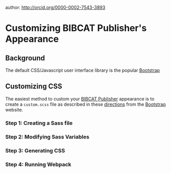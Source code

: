 author:  http://orcid.org/0000-0002-7543-3893

# Customizing BIBCAT Publisher's Appearance

## Background
The default CSS/Javascript user interface library is the popular
[Bootstrap][BOOTSTRP] 

## Customizing CSS
The easiest method to custom your [BIBCAT Publisher][BCP] appearance 
is to create a `custom.scss` file as described in these 
[directions](http://getbootstrap.com/docs/4.0/getting-started/theming/)
from the [Bootstrap][BOOTSTRP] website.

### Step 1: Creating a Sass file

### Step 2: Modifying Sass Variables

### Step 3: Generating CSS 

### Step 4: Running Webpack

[BCP]: http://bibcat.org/publisher
[BOOTSTRP]: http://getbootstrap.com/
